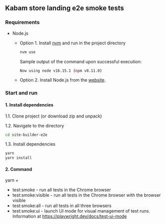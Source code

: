 ## Kabam store landing e2e smoke tests

### Requirements

  * Node.js
    * Option 1. Install [nvm](https://github.com/nvm-sh/nvm#installing-and-updating) and run in the project directory
      
      ```bash
      nvm use
      ```
      
      Sample output of the command upon successful execution:
      
      ```bash
      Now using node v16.15.1 (npm v8.11.0)
      ```
      
    * Option 2. Install Node.js from the [website](https://nodejs.org/en/download/).


### Start and run

#### 1. Install dependencies

1.1. Сlone project (or download zip and unpack)

1.2. Navigate to the directory

```bash
cd site-builder-e2e
```

1.3. Install dependencies

```bash
yarn
yarn install
```

#### 2. Command

yarn + 
* test:smoke - run all tests in the Chrome browser
* test:smoke:visible - run all tests in the Chrome browser with the browser visible
* test:smoke:all -  run all tests in all three browsers
* test:smoke:ui - launch UI mode for visual management of test runs. Information at  https://playwright.dev/docs/test-ui-mode

